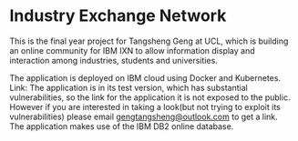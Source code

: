 # Industry Exchange Network
This is the final year project for Tangsheng Geng at UCL, which is building an online community for IBM IXN to allow
information display and interaction among industries, students and universities.  

The application is deployed on IBM cloud using Docker and Kubernetes.  
Link: The application is in its test version, which has substantial vulnerabilities, so the link for the application it is not exposed to the public.
However if you are interested in taking a look(but not trying to exploit its vulnerabilities) please email gengtangsheng@outlook.com to get a link.  
The application makes use of the IBM DB2 online database.  
